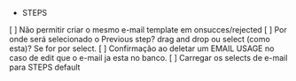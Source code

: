 - STEPS

[ ] Não permitir criar o mesmo e-mail template em onsucces/rejected
[ ] Por onde será selecionado o Previous step? drag and drop ou select (como esta)? Se for por select.
[ ] Confirmação ao deletar um EMAIL USAGE no caso de edit que o e-mail ja esta no banco.
[ ] Carregar os selects de e-mail para STEPS default